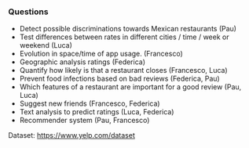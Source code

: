 ### Questions
- Detect possible discriminations towards Mexican restaurants (Pau)
- Test differences between rates in different cities / time / week or weekend (Luca)
- Evolution in space/time of app usage. (Francesco)
- Geographic analysis ratings (Federica)
- Quantify how likely is that a restaurant closes (Francesco, Luca)
- Prevent food infections based on bad reviews (Federica, Pau)
- Which features of a restaurant are important for a good review (Pau, Luca)
- Suggest new friends (Francesco, Federica)
- Text analysis to predict ratings (Luca, Federica)
- Recommender system (Pau, Francesco)

Dataset: https://www.yelp.com/dataset
